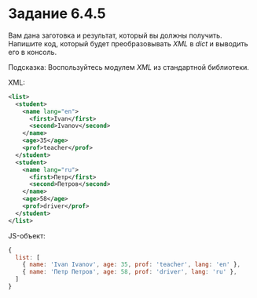 # Задание 6.4.5
Вам дана заготовка и результат, который вы должны получить. Напишите код, который будет преобразовывать _XML_ в _dict_ и выводить его в консоль.

Подсказка:
Воспользуйтесь модулем _XML_ из стандартной библиотеки.

XML: 
```xml
<list>
  <student>
    <name lang="en">
      <first>Ivan</first>
      <second>Ivanov</second>
    </name>
    <age>35</age>
    <prof>teacher</prof>
  </student>
  <student>
    <name lang="ru">
      <first>Петр</first>
      <second>Петров</second>
    </name>
    <age>58</age>
    <prof>driver</prof>
  </student>
</list>
```

JS-объект:
```js
{
  list: [
    { name: 'Ivan Ivanov', age: 35, prof: 'teacher', lang: 'en' },
    { name: 'Петр Петров', age: 58, prof: 'driver', lang: 'ru' },
  ]
}
```
